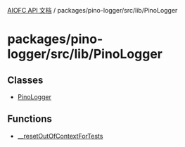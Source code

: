 [AIOFC API 文档](../../../../../index.md) / packages/pino-logger/src/lib/PinoLogger

# packages/pino-logger/src/lib/PinoLogger

## Classes

- [PinoLogger](classes/PinoLogger.md)

## Functions

- [\_\_resetOutOfContextForTests](functions/resetOutOfContextForTests.md)
